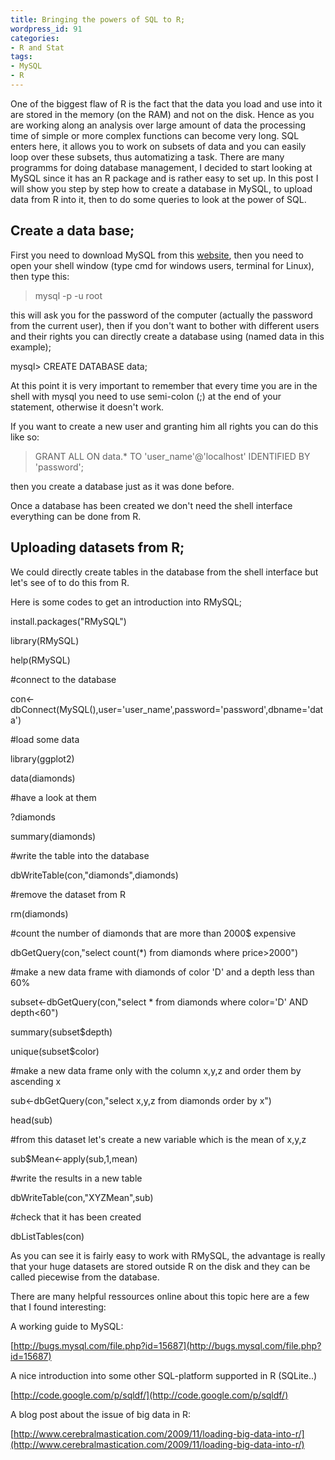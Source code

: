 ```yaml
---
title: Bringing the powers of SQL to R;
wordpress_id: 91
categories:
- R and Stat
tags:
- MySQL
- R
---
```


One of the biggest flaw of R is the fact that the data you load and use into it are stored in the memory (on the RAM) and not on the disk. Hence as you are working along an analysis over large amount of data the processing time of simple or more complex functions can become very long. SQL enters here, it allows you to work on subsets of data and you can easily loop over these subsets, thus automatizing a task. There are many programms for doing database management, I decided to start looking at MySQL since it has an R package and is rather easy to set up. In this post I will show you step by step how to create a database in MySQL, to upload data from R into it, then to do some queries to look at the power of SQL.


## Create a data base;


First you need to download MySQL from this [website](http://dev.mysql.com/downloads/mysql/), then you need to open your shell window (type cmd for windows users, terminal for Linux), then type this:

> mysql -p -u root

this will ask you for the password of the computer (actually the password from the current user), then if you don't want to bother with different users and their rights you can directly create a database using (named data in this example);

mysql> CREATE DATABASE data;

At this point it is very important to remember that every time you are in the shell with mysql you need to use semi-colon (;) at the end of your statement, otherwise it doesn't work.

If you want to create a new user and granting him all rights you can do this like so:

>GRANT ALL ON data.* TO 'user_name'@'localhost' IDENTIFIED BY 'password';

then you create a database just as it was done before.

Once a database has been created we don't need the shell interface everything can be done from R.


## Uploading datasets from R;


We could directly create tables in the database from the shell interface but let's see of to do this from R.

Here is some codes to get an introduction into RMySQL;

install.packages("RMySQL")

library(RMySQL)

help(RMySQL)

#connect to the database

con<-dbConnect(MySQL(),user='user_name',password='password',dbname='data')

#load some data

library(ggplot2)

data(diamonds)

#have a look at them

?diamonds

summary(diamonds)

#write the table into the database

dbWriteTable(con,"diamonds",diamonds)

#remove the dataset from R

rm(diamonds)

#count the number of diamonds that are more than 2000$ expensive

dbGetQuery(con,"select count(*) from diamonds where price>2000")

#make a new data frame with diamonds of color 'D' and a depth less than 60%

subset<-dbGetQuery(con,"select * from diamonds where color='D' AND depth<60")

summary(subset$depth)

unique(subset$color)

#make a new data frame only with the column x,y,z and order them by ascending x

sub<-dbGetQuery(con,"select x,y,z from diamonds order by x")

head(sub)

#from this dataset let's create a new variable which is the mean of x,y,z

sub$Mean<-apply(sub,1,mean)

#write the results in a new table

dbWriteTable(con,"XYZMean",sub)

#check that it has been created

dbListTables(con)

As you can see it is fairly easy to work with RMySQL, the advantage is really that your huge datasets are stored outside R on the disk and they can be called piecewise from the database.

There are many helpful ressources online about this topic here are a few that I found interesting:

A working guide to MySQL:

[http://bugs.mysql.com/file.php?id=15687](http://bugs.mysql.com/file.php?id=15687)

A nice introduction into some other SQL-platform supported in R (SQLite..)

[http://code.google.com/p/sqldf/](http://code.google.com/p/sqldf/)

A blog post about the issue of big data in R:

[http://www.cerebralmastication.com/2009/11/loading-big-data-into-r/](http://www.cerebralmastication.com/2009/11/loading-big-data-into-r/)
